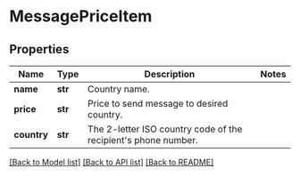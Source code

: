 # MessagePriceItem

## Properties
Name | Type | Description | Notes
------------ | ------------- | ------------- | -------------
**name** | **str** | Country name. | 
**price** | **str** | Price to send message to desired country. | 
**country** | **str** | The 2-letter ISO country code of the recipient&#39;s phone number. | 

[[Back to Model list]](../README.md#documentation-for-models) [[Back to API list]](../README.md#documentation-for-api-endpoints) [[Back to README]](../README.md)


